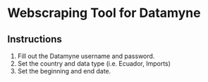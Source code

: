 # Webscraping Tool for Datamyne

## Instructions
1. Fill out the Datamyne username and password.
2. Set the country and data type (i.e. Ecuador, Imports)
3. Set the beginning and end date.
